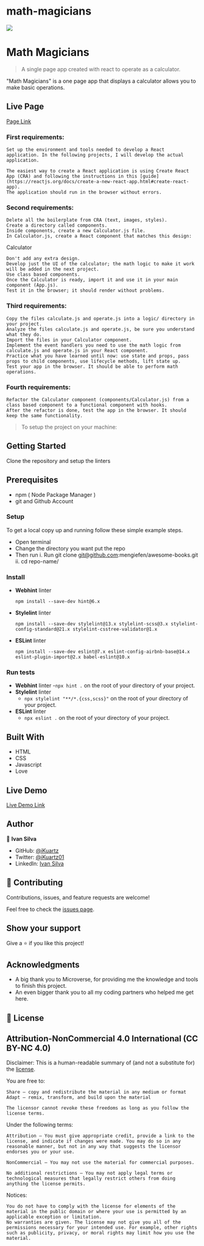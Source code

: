 # math-magicians
![](https://img.shields.io/badge/Microverse-blueviolet)

# Math Magicians

> A single page app created with react to operate as a calculator.

<!-- ![Desktop Version](./src/imgs/todo-list.png)
![Mobile Version](./src/imgs/todo-mobile.png) -->

"Math Magicians" is a one page app that displays a calculator allows you to make basic operations.

## Live Page

[Page Link](https://ikuartz.github.io/math-magicians/dist/index.html)
### First requirements:


    Set up the environment and tools needed to develop a React application. In the following projects, I will develop the actual application.

    The easiest way to create a React application is using Create React App (CRA) and following the instructions in this [guide](https://reactjs.org/docs/create-a-new-react-app.html#create-react-app).
    The application should run in the browser without errors.


### Second requirements:

    Delete all the boilerplate from CRA (text, images, styles).
    Create a directory called components.
    Inside components, create a new Calculator.js file.
    In Calculator.js, create a React component that matches this design:

Calculator

    Don't add any extra design.
    Develop just the UI of the calculator; the math logic to make it work will be added in the next project.
    Use class based components.
    Once the Calculator is ready, import it and use it in your main component (App.js).
    Test it in the browser; it should render without problems.

### Third requirements:


    Copy the files calculate.js and operate.js into a logic/ directory in your project.
    Analyze the files calculate.js and operate.js, be sure you understand what they do.
    Import the files in your Calculator component.
    Implement the event handlers you need to use the math logic from calculate.js and operate.js in your React component.
    Practice what you have learned until now: use state and props, pass props to child components, use lifecycle methods, lift state up.
    Test your app in the browser. It should be able to perform math operations.

### Fourth requirements:


    Refactor the Calculator component (components/Calculator.js) from a class based component to a functional component with hooks.
    After the refactor is done, test the app in the browser. It should keep the same functionality.

> To setup the project on your machine:

## Getting Started

Clone the repository and setup the linters

## Prerequisites

- npm ( Node Package Manager )
- git and Github Account

### Setup

To get a local copy up and running follow these simple example steps.

- Open terminal
- Change the directory you want put the repo
- Then run
  i. Run git clone git@github.com:mengiefen/awesome-books.git
  ii. cd repo-name/

### Install

- **Webhint** linter

  `npm install --save-dev hint@6.x`

- **Stylelint** linter

  `npm install --save-dev stylelint@13.x stylelint-scss@3.x stylelint-config-standard@21.x stylelint-csstree-validator@1.x`

- **ESLint** linter

  `npm install --save-dev eslint@7.x eslint-config-airbnb-base@14.x eslint-plugin-import@2.x babel-eslint@10.x`

### Run tests

- **Webhint** linter -`npx hint .` on the root of your directory of your project.
- **Stylelint** linter
  - `npx stylelint "**/*.{css,scss}"` on the root of your directory of your project.
- **ESLint** linter
  - `npx eslint .` on the root of your directory of your project.




## Built With

- HTML
- CSS
- Javascript
- Love

## Live Demo

[Live Demo Link](https://ikuartz.github.io/to-do-list/)

## Author

👤 **Ivan Silva**

- GitHub: [@iKuartz](https://github.com/iKuartz/)
- Twitter: [@iKuartz01](https://twitter.com/iKuartz01)
- LinkedIn: [Ivan Silva](https://www.linkedin.com/in/ivan-silva-a47058b3/)

## 🤝 Contributing

Contributions, issues, and feature requests are welcome!

Feel free to check the [issues page](https://github.com/iKuartz/to-do-list/issues).

## Show your support

Give a ⭐️ if you like this project!

## Acknowledgments

- A big thank you to Microverse, for providing me the knowledge and tools to finish this project.
- An even bigger thank you to all my coding partners who helped me get here.

## 📝 License

## Attribution-NonCommercial 4.0 International (CC BY-NC 4.0)

Disclaimer: This is a human-readable summary of (and not a substitute for) the [license](https://creativecommons.org/licenses/by-nc/4.0/legalcode).

You are free to:

    Share — copy and redistribute the material in any medium or format
    Adapt — remix, transform, and build upon the material

    The licensor cannot revoke these freedoms as long as you follow the license terms.

Under the following terms:

    Attribution — You must give appropriate credit, provide a link to the license, and indicate if changes were made. You may do so in any reasonable manner, but not in any way that suggests the licensor endorses you or your use.

    NonCommercial — You may not use the material for commercial purposes.

    No additional restrictions — You may not apply legal terms or technological measures that legally restrict others from doing anything the license permits.

Notices:

    You do not have to comply with the license for elements of the material in the public domain or where your use is permitted by an applicable exception or limitation.
    No warranties are given. The license may not give you all of the permissions necessary for your intended use. For example, other rights such as publicity, privacy, or moral rights may limit how you use the material.
